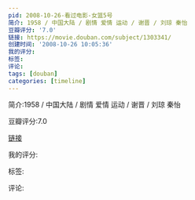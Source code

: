 ```yaml
---
pid: 2008-10-26-看过电影-女篮5号
简介: 1958 / 中国大陆 / 剧情 爱情 运动 / 谢晋 / 刘琼 秦怡
豆瓣评分: '7.0'
链接: https://movie.douban.com/subject/1303341/
创建时间: '2008-10-26 10:05:36'
我的评分:
标签:
评论:
tags: [douban]
categories: [timeline]
---
```

简介:1958 / 中国大陆 / 剧情 爱情 运动 / 谢晋 / 刘琼 秦怡

豆瓣评分:7.0

[链接](https://movie.douban.com/subject/1303341/)

我的评分:

标签:

评论:

